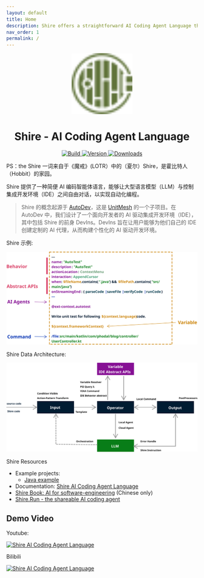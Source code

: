 ```yaml
---
layout: default
title: Home
description: Shire offers a straightforward AI Coding Agent Language that enables communication between an LLM and control IDE for automated programming.
nav_order: 1
permalink: /
---
```


<p align="center">
  <img src="images/pluginIcon.svg" width="160px" height="160px"  alt="logo" />
</p>
<h1 align="center">Shire - AI Coding Agent Language</h1>
<p align="center">
  <a href="https://github.com/phodal/shire/actions/workflows/build.yml">
    <img src="https://github.com/phodal/shire/workflows/Build/badge.svg" alt="Build" />
  </a>
  <a href="https://plugins.jetbrains.com/plugin/24549">
    <img src="https://img.shields.io/jetbrains/plugin/v/24549.svg" alt="Version" />
  </a>
  <a href="https://plugins.jetbrains.com/plugin/24549">
    <img src="https://img.shields.io/jetbrains/plugin/d/24549.svg" alt="Downloads" />
  </a>
</p>

PS：the Shire 一词来自于《魔戒》(LOTR）中的（夏尔）Shire，是霍比特人（Hobbit）的家园。

Shire 提供了一种简便 AI 编码智能体语言，能够让大型语言模型（LLM）与控制集成开发环境（IDE）之间自由对话，以实现自动化编程。

> Shire 的概念起源于 [AutoDev](https://github.com/unit-mesh/auto-dev)，这是 [UnitMesh](https://unitmesh.cc/) 的一个子项目。在
AutoDev 中，我们设计了一个面向开发者的 AI 驱动集成开发环境（IDE），其中包括 Shire 的前身 DevIns。DevIns 旨在让用户能够为他们自己的
IDE 创建定制的 AI 代理，从而构建个性化的 AI 驱动开发环境。

Shire 示例:

![Shire Cheatsheet](images/shire-sheet.svg)

Shire Data Architecture:

![Shire Data Architecture](images/shire-data-flow.svg)

Shire Resources

- Example projects: 
  - [Java example](https://github.com/shire-lang/shire-spring-java-demo)
- Documentation: [Shire AI Coding Agent Language](https://shire.phodal.com/)
- [Shire Book: AI for software-engineering](https://aise.phodal.com/) (Chinese only)
- [Shire.Run - the shareable AI coding agent](https://shire.run/)

## Demo Video

Youtube:

[![Shire AI Coding Agent Language](https://img.youtube.com/vi/z1ijWOL1rFY/0.jpg)](https://www.youtube.com/watch?v=z1ijWOL1rFY)

Bilibili

[![Shire AI Coding Agent Language](https://img.youtube.com/vi/z1ijWOL1rFY/0.jpg)](https://www.bilibili.com/video/BV1Lf421q7S7/)
